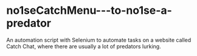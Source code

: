 # no1seCatchMenu---to-no1se-a-predator
An automation script with Selenium to automate tasks on a website called Catch Chat, where there are usually a lot of predators lurking.
